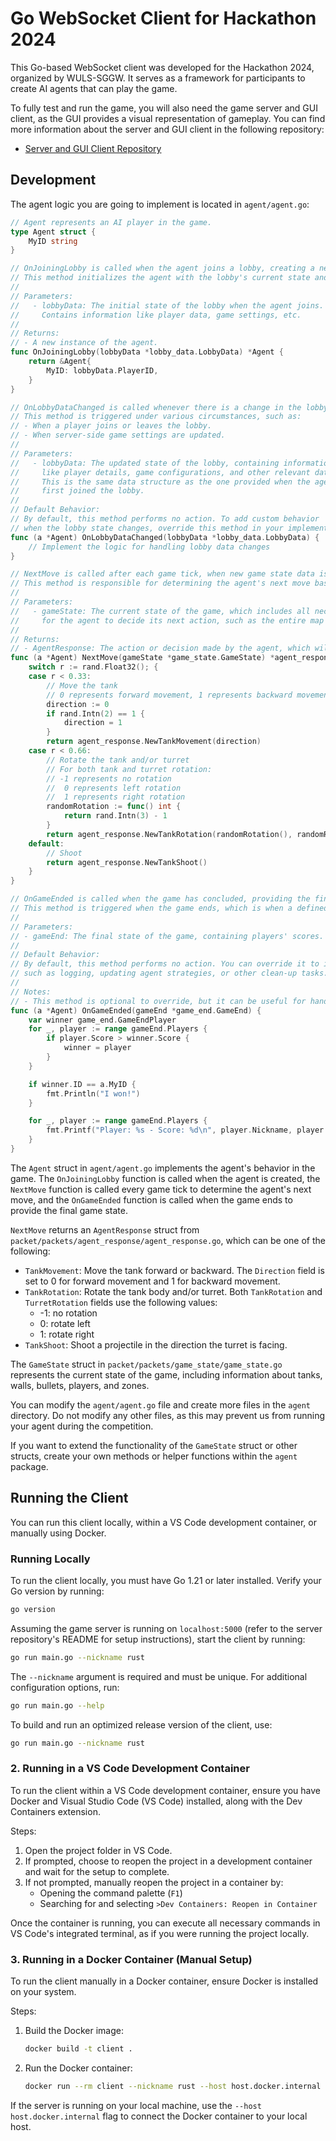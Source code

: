 # Go WebSocket Client for Hackathon 2024

This Go-based WebSocket client was developed for the Hackathon 2024, organized
by WULS-SGGW. It serves as a framework for participants to create AI agents that
can play the game.

To fully test and run the game, you will also need the game server and GUI
client, as the GUI provides a visual representation of gameplay. You can find
more information about the server and GUI client in the following repository:

- [Server and GUI Client Repository](https://github.com/INIT-SGGW/HackArena2024H2-Game)

## Development

The agent logic you are going to implement is located in `agent/agent.go`:

```go
// Agent represents an AI player in the game.
type Agent struct {
	MyID string
}

// OnJoiningLobby is called when the agent joins a lobby, creating a new instance of the agent.
// This method initializes the agent with the lobby's current state and other relevant details.
//
// Parameters:
//   - lobbyData: The initial state of the lobby when the agent joins.
//     Contains information like player data, game settings, etc.
//
// Returns:
// - A new instance of the agent.
func OnJoiningLobby(lobbyData *lobby_data.LobbyData) *Agent {
	return &Agent{
		MyID: lobbyData.PlayerID,
	}
}

// OnLobbyDataChanged is called whenever there is a change in the lobby data.
// This method is triggered under various circumstances, such as:
// - When a player joins or leaves the lobby.
// - When server-side game settings are updated.
//
// Parameters:
//   - lobbyData: The updated state of the lobby, containing information
//     like player details, game configurations, and other relevant data.
//     This is the same data structure as the one provided when the agent
//     first joined the lobby.
//
// Default Behavior:
// By default, this method performs no action. To add custom behavior
// when the lobby state changes, override this method in your implementation.
func (a *Agent) OnLobbyDataChanged(lobbyData *lobby_data.LobbyData) {
	// Implement the logic for handling lobby data changes
}

// NextMove is called after each game tick, when new game state data is received from the server.
// This method is responsible for determining the agent's next move based on the current game state.
//
// Parameters:
//   - gameState: The current state of the game, which includes all necessary information
//     for the agent to decide its next action, such as the entire map with walls, tanks, bullets, zones, etc.
//
// Returns:
// - AgentResponse: The action or decision made by the agent, which will be communicated back to the game server.
func (a *Agent) NextMove(gameState *game_state.GameState) *agent_response.AgentResponse {
	switch r := rand.Float32(); {
	case r < 0.33:
		// Move the tank
		// 0 represents forward movement, 1 represents backward movement
		direction := 0
		if rand.Intn(2) == 1 {
			direction = 1
		}
		return agent_response.NewTankMovement(direction)
	case r < 0.66:
		// Rotate the tank and/or turret
		// For both tank and turret rotation:
		// -1 represents no rotation
		//  0 represents left rotation
		//  1 represents right rotation
		randomRotation := func() int {
			return rand.Intn(3) - 1
		}
		return agent_response.NewTankRotation(randomRotation(), randomRotation())
	default:
		// Shoot
		return agent_response.NewTankShoot()
	}
}

// OnGameEnded is called when the game has concluded, providing the final game results.
// This method is triggered when the game ends, which is when a defined number of ticks in LobbyData has passed.
//
// Parameters:
// - gameEnd: The final state of the game, containing players' scores.
//
// Default Behavior:
// By default, this method performs no action. You can override it to implement any post-game behavior,
// such as logging, updating agent strategies, or other clean-up tasks.
//
// Notes:
// - This method is optional to override, but it can be useful for handling game result analysis and logging.
func (a *Agent) OnGameEnded(gameEnd *game_end.GameEnd) {
	var winner game_end.GameEndPlayer
	for _, player := range gameEnd.Players {
		if player.Score > winner.Score {
			winner = player
		}
	}

	if winner.ID == a.MyID {
		fmt.Println("I won!")
	}

	for _, player := range gameEnd.Players {
		fmt.Printf("Player: %s - Score: %d\n", player.Nickname, player.Score)
	}
}
```

The `Agent` struct in `agent/agent.go` implements the agent's behavior in the game. The `OnJoiningLobby` function is called when the agent is created, the `NextMove` function is called every game tick to determine the agent's next move, and the `OnGameEnded` function is called when the game ends to provide the final game state.

`NextMove` returns an `AgentResponse` struct from `packet/packets/agent_response/agent_response.go`, which can be one of the following:

- `TankMovement`: Move the tank forward or backward. The `Direction` field is set to 0 for forward movement and 1 for backward movement.
- `TankRotation`: Rotate the tank body and/or turret. Both `TankRotation` and `TurretRotation` fields use the following values:
  - -1: no rotation
  - 0: rotate left
  - 1: rotate right
- `TankShoot`: Shoot a projectile in the direction the turret is facing.

The `GameState` struct in `packet/packets/game_state/game_state.go` represents the current state of the game, including information about tanks, walls, bullets, players, and zones.

You can modify the `agent/agent.go` file and create more files in the `agent` directory. Do not modify any other files, as this may prevent us from running your agent during the competition.

If you want to extend the functionality of the `GameState` struct or other structs, create your own methods or helper functions within the `agent` package.

## Running the Client

You can run this client locally, within a VS Code development container, or manually using Docker.

### Running Locally

To run the client locally, you must have Go 1.21 or later installed. Verify
your Go version by running:

```sh
go version
```

Assuming the game server is running on `localhost:5000` (refer to the server
repository's README for setup instructions), start the client by running:

```sh
go run main.go --nickname rust
```

The `--nickname` argument is required and must be unique. For additional
configuration options, run:

```sh
go run main.go --help
```

To build and run an optimized release version of the client, use:

```sh
go run main.go --nickname rust
```

### 2. Running in a VS Code Development Container

To run the client within a VS Code development container, ensure you have Docker
and Visual Studio Code (VS Code) installed, along with the Dev Containers
extension.

Steps:

1. Open the project folder in VS Code.
2. If prompted, choose to reopen the project in a development container and wait
   for the setup to complete.
3. If not prompted, manually reopen the project in a container by:
   - Opening the command palette (`F1`)
   - Searching for and selecting `>Dev Containers: Reopen in Container`

Once the container is running, you can execute all necessary commands in VS
Code's integrated terminal, as if you were running the project locally.

### 3. Running in a Docker Container (Manual Setup)

To run the client manually in a Docker container, ensure Docker is installed on
your system.

Steps:

1. Build the Docker image:
   ```sh
   docker build -t client .
   ```
2. Run the Docker container:
   ```sh
   docker run --rm client --nickname rust --host host.docker.internal
   ```

If the server is running on your local machine, use the
`--host host.docker.internal` flag to connect the Docker container to your local
host.

